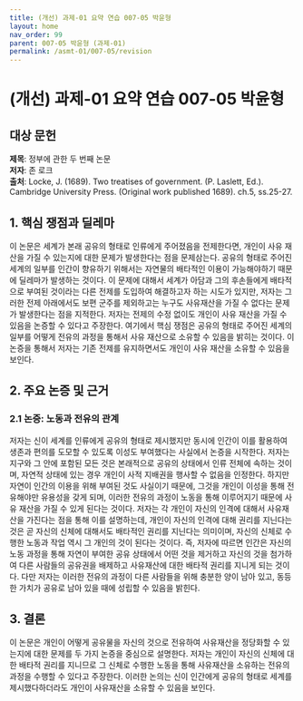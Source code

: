 ```yaml
---
title: (개선) 과제-01 요약 연습 007-05 박윤형
layout: home
nav_order: 99
parent: 007-05 박윤형 (과제-01)
permalink: /asmt-01/007-05/revision
---
```


# (개선) 과제-01 요약 연습 007-05 박윤형 


## 대상 문헌
**제목**: 정부에 관한 두 번째 논문  
**저자**: 존 로크  
**출처**: Locke, J. (1689). Two treatises of government. (P. Laslett, Ed.). Cambridge University Press. (Original work published 1689). ch.5, ss.25-27.  

## 1. 핵심 쟁점과 딜레마  
이 논문은 세계가 본래 공유의 형태로 인류에게 주어졌음을 전제한다면, 개인이 사유 재산을 가질 수 있는지에 대한 문제가 발생한다는 점을 문제삼는다. 공유의 형태로 주어진 세계의 일부를 인간이 향유하기 위해서는 자연물의 배타적인 이용이 가능해야하기 때문에 딜레마가 발생하는 것이다. 이 문제에 대해서 세계가 아담과 그의 후손들에게 배타적으로 부여된 것이라는 다른 전제를 도입하여 해결하고자 하는 시도가 있지만, 저자는 그러한 전제 아래에서도 보편 군주를 제외하고는 누구도 사유재산을 가질 수 없다는 문제가 발생한다는 점을 지적한다. 저자는 전제의 수정 없이도 개인이 사유 재산을 가질 수 있음을 논증할 수 있다고 주장한다. 여기에서 핵심 쟁점은 공유의 형태로 주어진 세계의 일부를 어떻게 전유의 과정을 통해서 사유 재산으로 소유할 수 있음을 밝히는 것이다. 이 논증을 통해서 저자는 기존 전제를 유지하면서도 개인이 사유 재산을 소유할 수 있음을 보인다.  

## 2. 주요 논증 및 근거  

### 2.1 논증: 노동과 전유의 관계   
저자는 신이 세계를 인류에게 공유의 형태로 제시했지만 동시에 인간이 이를 활용하여 생존과 편의를 도모할 수 있도록 이성도 부여했다는 사실에서 논증을 시작한다. 저자는 지구와 그 안에 포함된 모든 것은 본래적으로 공유의 상태에서 인류 전체에 속하는 것이며, 자연적 상태에 있는 경우 개인이 사적 지배권을 행사할 수 없음을 인정한다. 하지만 자연이 인간의 이용을 위해 부여된 것도 사실이기 때문에, 그것을 개인이 이성을 통해 전유해야만 유용성을 갖게 되며, 이러한 전유의 과정이 노동을 통해 이루어지기 때문에 사유 재산을 가질 수 있게 된다는 것이다. 저자는 각 개인이 자신의 인격에 대해서 사유재산을 가진다는 점을 통해 이를 설명하는데, 개인이 자신의 인격에 대해 권리를 지닌다는 것은 곧 자신의 신체에 대해서도 배타적인 권리를 지닌다는 의미이며, 자신의 신체로 수행한 노동과 작업 역시 그 개인의 것이 된다는 것이다. 즉, 저자에 따르면 인간은 자신의 노동 과정을 통해 자연이 부여한 공유 상태에서 어떤 것을 제거하고 자신의 것을 첨가하여 다른 사람들의 공유권을 배제하고 사유재산에 대한 배타적 권리를 지니게 되는 것이다. 다만 저자는 이러한 전유의 과정이 다른 사람들을 위해 충분한 양이 남아 있고, 동등한 가치가 공유로 남아 있을 때에 성립할 수 있음을 밝힌다. 

## 3. 결론  
이 논문은 개인이 어떻게 공유물을 자신의 것으로 전유하여 사유재산을 정당화할 수 있는지에 대한 문제를 두 가지 논증을 중심으로 설명한다. 저자는 개인이 자신의 신체에 대한 배타적 권리를 지니므로 그 신체로 수행한 노동을 통해 사유재산을 소유하는 전유의 과정을 수행할 수 있다고 주장한다. 이러한 논의는 신이 인간에게 공유의 형태로 세계를 제시했다하더라도 개인이 사유재산을 소유할 수 있음을 보인다.  
